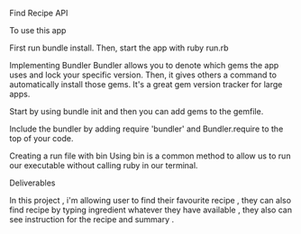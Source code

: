 Find Recipe API

To use this app

First run bundle install.
Then, start the app with ruby run.rb

Implementing Bundler
Bundler allows you to denote which gems the app uses and lock your specific version. Then, it gives others a command to automatically install those gems. It's a great gem version tracker for large apps.

Start by using bundle init and then you can add gems to the gemfile.

Include the bundler by adding require 'bundler' and Bundler.require to the top of your code.

Creating a run file with bin
Using bin is a common method to allow us to run our executable without calling ruby in our terminal.

Deliverables

In this project , i'm allowing user to find their favourite recipe , they can also find recipe by typing ingredient whatever they have available , they also can see instruction for the recipe and summary .